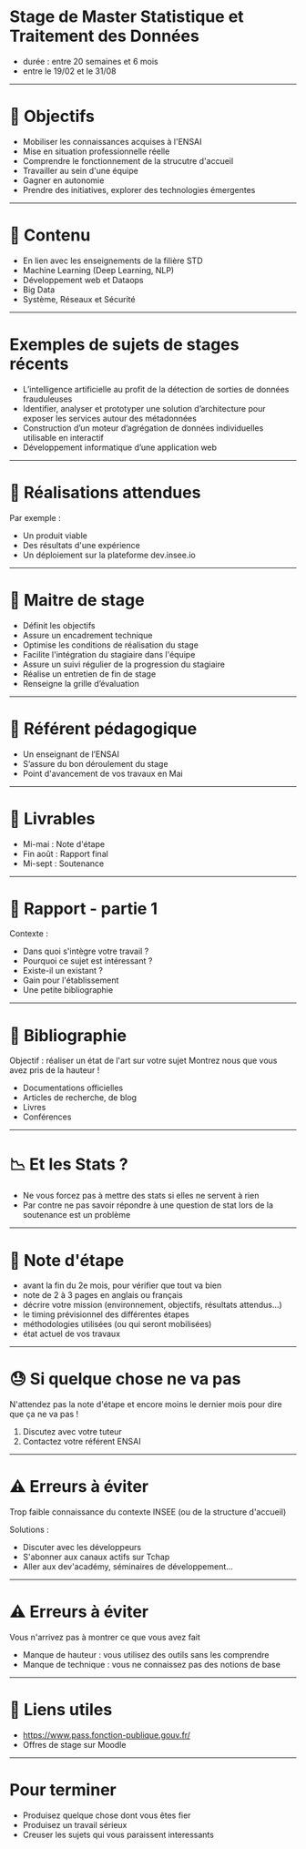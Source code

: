 # Stage de Master Statistique et Traitement des Données

* durée : entre 20 semaines et 6 mois
* entre le 19/02 et le 31/08

---

# :dart: Objectifs

* Mobiliser les connaissances acquises à l'ENSAI 
* Mise en situation professionnelle réelle
* Comprendre le fonctionnement de la strucutre d'accueil
* Travailler au sein d'une équipe
* Gagner en autonomie
* Prendre des initiatives, explorer des technologies émergentes

---

# :gem: Contenu

* En lien avec les enseignements de la filière STD
* Machine Learning (Deep Learning, NLP)
* Développement web et Dataops
* Big Data
* Système, Réseaux et Sécurité

---

# Exemples de sujets de stages récents

* L’intelligence artificielle au profit de la détection de sorties de données frauduleuses
* Identifier, analyser et prototyper une solution d’architecture pour exposer les services autour des métadonnées
* Construction d’un moteur d’agrégation de données individuelles utilisable en interactif
* Développement informatique d’une application web

---

# :hammer:  Réalisations attendues

Par exemple :
* Un produit viable
* Des résultats d'une expérience
* Un déploiement sur la plateforme dev.insee.io

---

# :tophat: Maitre de stage 

* Définit les objectifs
* Assure un encadrement technique 
* Optimise les conditions de réalisation du stage
* Facilite l'intégration du stagiaire dans l'équipe
* Assure un suivi régulier de la progression du stagiaire
* Réalise un entretien de fin de stage
* Renseigne la grille d’évaluation

---

# :womans_hat: Référent pédagogique 

* Un enseignant de l’ENSAI
* S’assure du bon déroulement du stage
* Point d'avancement de vos travaux en Mai

---

# :truck: Livrables 

* Mi-mai : Note d'étape
* Fin août : Rapport final
* Mi-sept : Soutenance

---

# :page_facing_up: Rapport - partie 1

Contexte :
* Dans quoi s'intègre votre travail ?
* Pourquoi ce sujet est intéressant ?
* Existe-il un existant ?
* Gain pour l'établissement
* Une petite bibliographie

---

# :page_facing_up: Bibliographie

Objectif : réaliser un état de l'art sur votre sujet
Montrez nous que vous avez pris de la hauteur !

* Documentations officielles
* Articles de recherche, de blog
* Livres
* Conférences

---

# :chart_with_downwards_trend: Et les Stats ?

* Ne vous forcez pas à mettre des stats si elles ne servent à rien
* Par contre ne pas savoir répondre à une question de stat lors de la soutenance est un problème

---

# :newspaper: Note d'étape

* avant la fin du 2e mois, pour vérifier que tout va bien
* note de 2 à 3 pages en anglais ou français
* décrire votre mission (environnement, objectifs, résultats attendus...)
* le timing prévisionnel des différentes étapes
* méthodologies utilisées (ou qui seront mobilisées)
* état actuel de vos travaux

---

# :sweat: Si quelque chose ne va pas

N'attendez pas la note d'étape et encore moins le dernier mois pour dire que ça ne va pas !

1. Discutez avec votre tuteur
2. Contactez votre référent ENSAI

---

# :warning: Erreurs à éviter

Trop faible connaissance du contexte INSEE (ou de la structure d'accueil)

Solutions :
* Discuter avec les développeurs
* S'abonner aux canaux actifs sur Tchap
* Aller aux dev'académy, séminaires de développement...
    
---

# :warning: Erreurs à éviter 

Vous n'arrivez pas à montrer ce que vous avez fait
* Manque de hauteur : vous utilisez des outils sans les comprendre
* Manque de technique : vous ne connaissez pas des notions de base

---

# :link: Liens utiles 

* https://www.pass.fonction-publique.gouv.fr/
* Offres de stage sur Moodle

---

# Pour terminer

* Produisez quelque chose dont vous êtes fier
* Produisez un travail sérieux
* Creuser les sujets qui vous paraissent interessants
